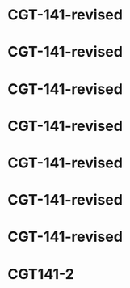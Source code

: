 # CGT-141-revised
# CGT-141-revised
# CGT-141-revised
# CGT-141-revised
# CGT-141-revised
# CGT-141-revised
# CGT-141-revised
# CGT141-2

